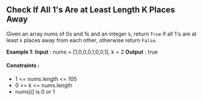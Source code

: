 ## Check If All 1's Are at Least Length K Places Away

Given an array nums of 0s and 1s and an integer `k`, return `True` if all 1's are at least `k` places away from each other, otherwise return `False`.


**Example 1**:
**Input** :  nums = [1,0,0,0,1,0,0,1], k = 2
**Output** : true


#### Constraints :

- 1 <= nums.length <= 105
- 0 <= k <= nums.length
- nums[i] is 0 or 1
